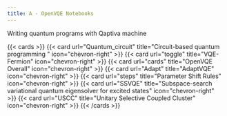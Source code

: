 ```yaml
---
title: A - OpenVQE Notebooks
---
```


Writing quantum programs with Qaptiva machine

{{< cards >}}
  {{< card url="Quantum_circuit" title="Circuit-based quantum programming  " icon="chevron-right" >}}
  {{< card url="toggle" title="VQE-Fermion" icon="chevron-right" >}}
  {{< card url="cards" title="OpenVQE Overall" icon="chevron-right" >}}
  {{< card url="Adapt" title="AdaptVQE" icon="chevron-right" >}}
  {{< card url="steps" title="Parameter Shift Rules" icon="chevron-right" >}}
  {{< card url="SSVQE" title="Subspace-search variational quantum eigensolver for excited states" icon="chevron-right" >}}
  {{< card url="USCC" title="Unitary Selective Coupled Cluster" icon="chevron-right" >}}
{{< /cards >}}